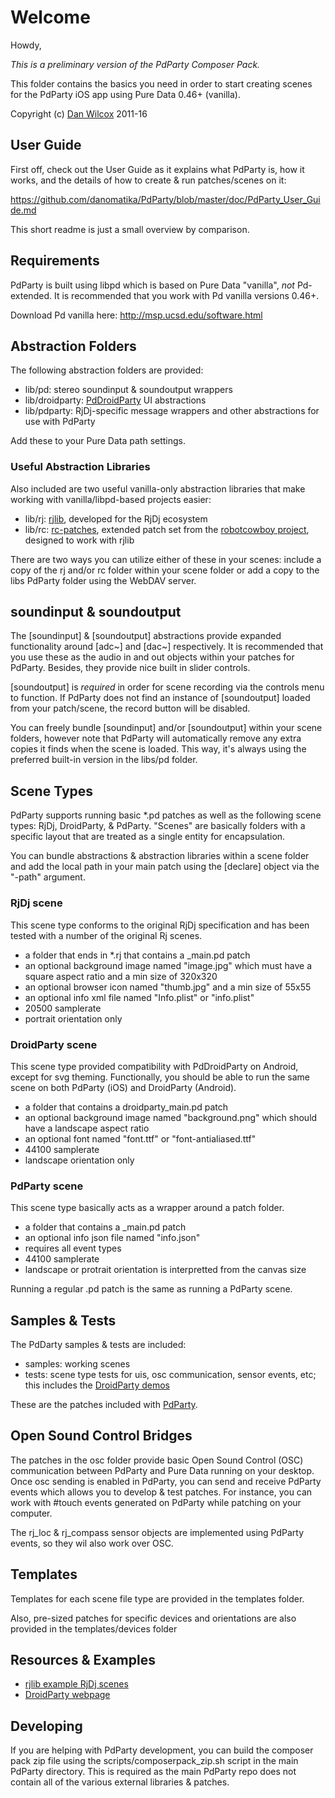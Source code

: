 Welcome
=======

Howdy,

*This is a preliminary version of the PdParty Composer Pack.*

This folder contains the basics you need in order to start creating scenes for the PdParty iOS app using Pure Data 0.46+ (vanilla).

Copyright (c) [Dan Wilcox](danomatika.com) 2011-16

User Guide
----------

First off, check out the User Guide as it explains what PdParty is, how it works, and the details of how to create & run patches/scenes on it:

https://github.com/danomatika/PdParty/blob/master/doc/PdParty_User_Guide.md

This short readme is just a small overview by comparison.

Requirements
------------

PdParty is built using libpd which is based on Pure Data "vanilla", *not* Pd-extended. It is recommended that you work with Pd vanilla versions 0.46+.

Download Pd vanilla here: http://msp.ucsd.edu/software.html

Abstraction Folders
-------------------

The following abstraction folders are provided:

* lib/pd: stereo soundinput & soundoutput wrappers
* lib/droidparty: [PdDroidParty](http://www.droidparty.net) UI abstractions
* lib/pdparty: RjDj-specific message wrappers and other abstractions for use with PdParty

Add these to your Pure Data path settings.

### Useful Abstraction Libraries

Also included are two useful vanilla-only abstraction libraries that make working with vanilla/libpd-based projects easier:

* lib/rj: [rjlib](https://github.com/rjdj/rjlib), developed for the RjDj ecosystem
* lib/rc: [rc-patches](https://github.com/danomatika/rc-patches), extended patch set from the [robotcowboy project](http://robotcowboy.com), designed to work with rjlib

There are two ways you can utilize either of these in your scenes: include a copy of the rj and/or rc folder within your scene folder or add a copy to the libs PdParty folder using the WebDAV server. 

soundinput & soundoutput
------------------------

The [soundinput] & [soundoutput] abstractions provide expanded functionality around [adc~] and [dac~] respectively. It is recommended that you use these as the audio in and out objects within your patches for PdParty. Besides, they provide nice built in slider controls.

[soundoutput] is *required* in order for scene recording via the controls menu to function. If PdParty does not find an instance of [soundoutput] loaded from your patch/scene, the record button will be disabled.

You can freely bundle [soundinput] and/or [soundoutput] within your scene folders, however note that PdParty will automatically remove any extra copies it finds when the scene is loaded. This way, it's always using the preferred built-in version in the libs/pd folder.

Scene Types
-----------

PdParty supports running basic *.pd patches as well as the following scene types: RjDj, DroidParty, & PdParty. "Scenes" are basically folders with a specific layout that are treated as a single entity for encapsulation.

You can bundle abstractions & abstraction libraries within a scene folder and add the local path in your main patch using the [declare] object via the "-path" argument.

### RjDj scene
  
This scene type conforms to the original RjDj specification and has been tested with a number of the original Rj scenes.

  * a folder that ends in *.rj that contains a _main.pd patch
  * an optional background image named "image.jpg" which must have a square aspect ratio and a min size of 320x320
  * an optional browser icon named "thumb.jpg" and a min size of 55x55
  * an optional info xml file named "Info.plist" or "info.plist"
  * 20500 samplerate
  * portrait orientation only

### DroidParty scene

This scene type provided compatibility with PdDroidParty on Android, except for svg theming. Functionally, you should be able to run the same scene on both PdParty (iOS) and DroidParty (Android).

  * a folder that contains a droidparty_main.pd patch
  * an optional background image named "background.png" which should have a landscape aspect ratio
  * an optional font named "font.ttf" or "font-antialiased.ttf"
  * 44100 samplerate
  * landscape orientation only
  
### PdParty scene

This scene type basically acts as a wrapper around a patch folder.

  * a folder that contains a _main.pd patch
  * an optional info json file named "info.json"
  * requires all event types
  * 44100 samplerate
  * landscape or protrait orientation is interpretted from the canvas size
  
Running a regular .pd patch is the same as running a PdParty scene.

Samples & Tests
---------------

The PdDarty samples & tests are included:

* samples: working scenes
* tests: scene type tests for uis, osc communication, sensor events, etc; this includes the [DroidParty demos](https://github.com/chr15m/PdDroidParty/tree/master/droidparty-demos)

These are the patches included with [PdParty](https://github.com/danomatika/PdParty/tree/master/res/patches).

Open Sound Control Bridges
--------------------------

The patches in the osc folder provide basic Open Sound Control (OSC) communication between PdParty and Pure Data running on your desktop. Once osc sending is enabled in PdParty, you can send and receive PdParty events which allows you to develop & test patches. For instance, you can work with #touch events generated on PdParty while patching on your computer.

The rj_loc & rj_compass sensor objects are implemented using PdParty events, so they wil also work over OSC.

Templates
---------

Templates for each scene file type are provided in the templates folder.

Also, pre-sized patches for specific devices and orientations are also provided in the templates/devices folder

Resources & Examples
--------------------

* [rjlib example RjDj scenes](https://github.com/rjdj/rjlib/tree/master/examplescenes)
* [DroidParty webpage](http://droidparty.net)

Developing
----------

If you are helping with PdParty development, you can build the composer pack zip file using the scripts/composerpack_zip.sh script in the main PdParty directory. This is required as the main PdParty repo does not contain all of the various external libraries & patches.
